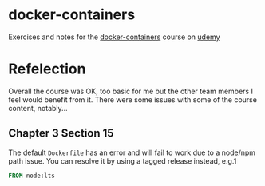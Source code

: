 # docker-containers

Exercises and notes for the [docker-containers](https://elifesciences.udemy.com/course/docker-containers) course on [udemy](https://elifesciences.udemy.com)

# Refelection

Overall the course was OK, too basic for me but the other team members I feel would benefit from it. There were some issues with some of the course content, notably...

## Chapter 3 Section 15

The default `Dockerfile` has an error and will fail to work due to a node/npm path issue. You can resolve it by using a tagged release instead, e.g.1

```Dockerfile
FROM node:lts
```
